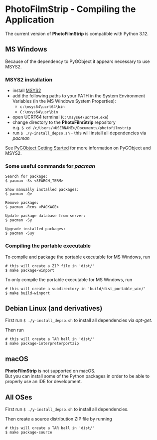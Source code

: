 # PhotoFilmStrip - Compiling the Application

The current version of **PhotoFilmStrip** is compatible with Python 3.12.

## MS Windows

Because of the dependency to PyGObject it appears necessary to use MSYS2.  

### MSYS2 installation

- install [MSYS2](https://www.msys2.org/)
- add the following paths to your PATH in the System Environment Variables (in the MS Windows System Properties):  
	- `c:\msys64\ucrt64\bin`
	- `C:\msys64\usr\bin`
- open UCRT64 terminal (`C:\msys64\ucrt64.exe`)
- change directory to the **PhotoFilmStrip** repository  
	e.g. `$ cd /c/Users/<USERNAME>/Documents/photofilmstrip`
- run `$ ./y-install_depso.sh` - this will install all dependencies via *pacman*

See [PyGObject Getting Started](https://pygobject.gnome.org/getting_started.html#windows) for more information
on PyGObject and MSYS2.

### Some useful commands for *pacman*

```
Search for package:
$ pacman -Ss <SEARCH_TERM>

Show manually installed packages:
$ pacman -Qe

Remove package:
$ pacman -Rcns <PACKAGE>

Update package database from server:
$ pacman -Sy

Upgrade installed packages:
$ pacman -Suy
```

### Compiling the portable executable

To compile and package the portable executable for MS Windows, run

```
# this will create a ZIP file in 'dist/'
$ make package-winport
```

To only compile the portable executable for MS Windows, run

```
# this will create a subdirectory in 'build/dist_portable_win/'
$ make build-winport
```

## Debian Linux (and derivatives)

First run `$ ./y-install_depso.sh` to install all dependencies via *apt-get*.

Then run

```
# this will create a TAR ball in 'dist/'
$ make package-interpreterportzip
```

## macOS

**PhotoFilmStrip** is not supported on macOS.  
But you can install some of the Python packages in order to be able to
properly use an IDE for development.

## All OSes

First run `$ ./y-install_depso.sh` to install all dependencies.

Then create a source distribution ZIP file by running

```
# this will create a TAR ball in 'dist/'
$ make package-source
```
